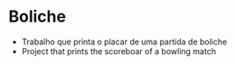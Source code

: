 # Boliche
- Trabalho que printa o placar de uma partida de boliche
- Project that prints the scoreboar of a bowling match
